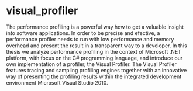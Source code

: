 # visual_profiler
The performance profiling is a powerful way how to get a valuable insight into software applications. In order to be precise and efective, a performance profiler needs to run with low performance and memory overhead and present the result in a transparent way to a developer. In this thesis we analyze performance profiling in the context of Microsoft .NET platform, with focus on the C# programming language, and introduce our own implementation of a profiler, the Visual Profiler. The Visual Profiler features tracing and sampling profiling engines together with an innovative way of presenting the profiling results within the integrated development environment Microsoft Visual Studio 2010.

